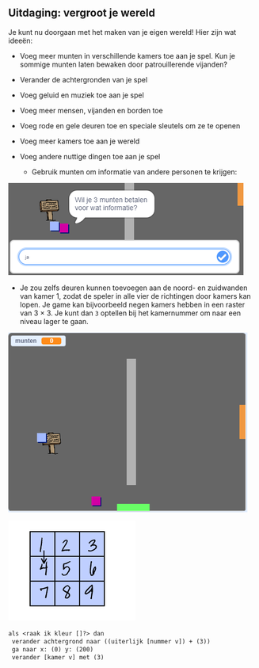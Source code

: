 ## Uitdaging: vergroot je wereld

Je kunt nu doorgaan met het maken van je eigen wereld! Hier zijn wat ideeën:

+ Voeg meer munten in verschillende kamers toe aan je spel. Kun je sommige munten laten bewaken door patrouillerende vijanden?
+ Verander de achtergronden van je spel
+ Voeg geluid en muziek toe aan je spel
+ Voeg meer mensen, vijanden en borden toe
+ Voeg rode en gele deuren toe en speciale sleutels om ze te openen
+ Voeg meer kamers toe aan je wereld
+ Voeg andere nuttige dingen toe aan je spel
    
    + Gebruik munten om informatie van andere personen te krijgen:

![screenshot](images/world-bribe.png)

+ Je zou zelfs deuren kunnen toevoegen aan de noord- en zuidwanden van kamer 1, zodat de speler in alle vier de richtingen door kamers kan lopen. Je game kan bijvoorbeeld negen kamers hebben in een raster van 3 × 3. Je kunt dan `3` optellen bij het kamernummer om naar een ​​niveau lager te gaan.

![screenshot](images/north-south-rooms.png)

![screenshot](images/number-grid.png)

```blocks3
als <raak ik kleur []?> dan 
 verander achtergrond naar ((uiterlijk [nummer v]) + (3))
 ga naar x: (0) y: (200)
 verander [kamer v] met (3)
```